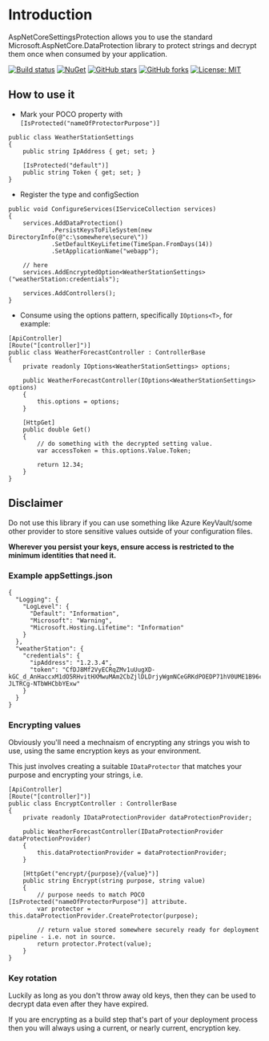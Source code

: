 # Introduction
AspNetCoreSettingsProtection allows you to use the standard Microsoft.AspNetCore.DataProtection library to protect strings and decrypt them once when consumed by your application.

[![Build status](https://github.com/Philcartmell/AspNetCoreSettingsProtection/actions/workflows/build.yml/badge.svg)](https://github.com/Philcartmell/AspNetCoreSettingsProtection/actions/workflows/build.yml)
[![NuGet](https://img.shields.io/nuget/v/AspNetCoreSettingsProtection.svg)](https://www.nuget.org/packages/AspNetCoreSettingsProtection/)
[![GitHub stars](https://img.shields.io/github/stars/philcartmell/AspNetCoreSettingsProtection.svg)](https://github.com/philcartmell/AspNetCoreSettingsProtection/stargazers)
[![GitHub forks](https://img.shields.io/github/forks/philcartmell/AspNetCoreSettingsProtection.svg)](https://github.com/philcartmell/AspNetCoreSettingsProtection/network)
[![License: MIT](https://img.shields.io/github/license/philcartmell/AspNetCoreSettingsProtection.svg)](https://opensource.org/licenses/MIT)

## How to use it

* Mark your POCO property with ````[IsProtected("nameOfProtectorPurpose")]````

````
public class WeatherStationSettings
{
    public string IpAddress { get; set; }

    [IsProtected("default")]
    public string Token { get; set; }
}
````

*  Register the type and configSection

````
public void ConfigureServices(IServiceCollection services)
{
    services.AddDataProtection()
            .PersistKeysToFileSystem(new DirectoryInfo(@"c:\somewhere\secure\"))
            .SetDefaultKeyLifetime(TimeSpan.FromDays(14))
            .SetApplicationName("webapp");

    // here
    services.AddEncryptedOption<WeatherStationSettings>("weatherStation:credentials");

    services.AddControllers();
}
````

* Consume using the options pattern, specifically ````IOptions<T>````, for example:

````
[ApiController]
[Route("[controller]")]
public class WeatherForecastController : ControllerBase
{
    private readonly IOptions<WeatherStationSettings> options;

    public WeatherForecastController(IOptions<WeatherStationSettings> options)
    {
        this.options = options;
    }

    [HttpGet]
    public double Get()
    {
        // do something with the decrypted setting value. 
        var accessToken = this.options.Value.Token;
        
        return 12.34;
    }
}
````

## Disclaimer

Do not use this library if you can use something like Azure KeyVault/some other provider to store sensitive values outside of your configuration files.

**Wherever you persist your keys, ensure access is restricted to the minimum identities that need it.**

### Example appSettings.json
````
{
  "Logging": {
    "LogLevel": {
      "Default": "Information",
      "Microsoft": "Warning",
      "Microsoft.Hosting.Lifetime": "Information"
    }
  },
  "weatherStation": {
    "credentials": {
      "ipAddress": "1.2.3.4",
      "token": "CfDJ8Mf2VyECRqZMv1uUugXD-kGC_d_AnHaccxM1dO5RHvitHXMwuMAm2CbZjlDLDrjyWgmNCeGRKdPOEDP71hV0UME1B96cY3bYeGxAnItkxujqm8-JLTRCg-NTbWHCbbYExw"
    }
  }
}
````

### Encrypting values

Obviously you'll need a mechnaism of encrypting any strings you wish to use, using the same encryption keys as your environment.

This just involves creating a suitable ````IDataProtector```` that matches your purpose and encrypting your strings, i.e.

````
[ApiController]
[Route("[controller]")]
public class EncryptController : ControllerBase
{
    private readonly IDataProtectionProvider dataProtectionProvider;

    public WeatherForecastController(IDataProtectionProvider dataProtectionProvider)
    {
        this.dataProtectionProvider = dataProtectionProvider;
    }

    [HttpGet("encrypt/{purpose}/{value}")]
    public string Encrypt(string purpose, string value)
    {
        // purpose needs to match POCO [IsProtected("nameOfProtectorPurpose")] attribute.
        var protector = this.dataProtectionProvider.CreateProtector(purpose);

        // return value stored somewhere securely ready for deployment pipeline - i.e. not in source.
        return protector.Protect(value);
    }
}
````

### Key rotation

Luckily as long as you don't throw away old keys, then they can be used to decrypt data even after they have expired.

If you are encrypting as a build step that's part of your deployment process then you will always using a current, or nearly current, encryption key.